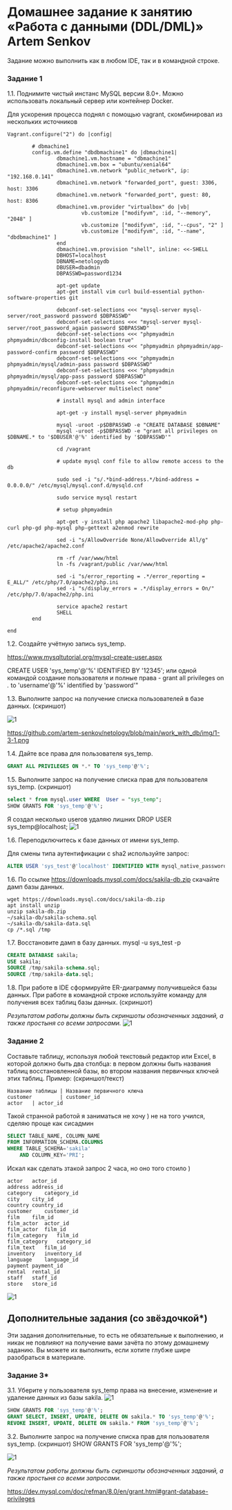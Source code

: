 # Домашнее задание к занятию «Работа с данными (DDL/DML)» Artem Senkov

Задание можно выполнить как в любом IDE, так и в командной строке.

### Задание 1
1.1. Поднимите чистый инстанс MySQL версии 8.0+. Можно использовать локальный сервер или контейнер Docker.

Для ускорения процесса поднял с помощью vagrant, скомбинировал из нескольких источников
```
Vagrant.configure("2") do |config|

        # dbmachine1
        config.vm.define "dbdbmachine1" do |dbmachine1|
                dbmachine1.vm.hostname = "dbmachine1"
                dbmachine1.vm.box = "ubuntu/xenial64"
                dbmachine1.vm.network "public_network", ip: "192.168.0.141"
				dbmachine1.vm.network "forwarded_port", guest: 3306, host: 3306
				dbmachine1.vm.network "forwarded_port", guest: 80, host: 8306
                dbmachine1.vm.provider "virtualbox" do |vb|
                        vb.customize ["modifyvm", :id, "--memory", "2048" ]
                        vb.customize ["modifyvm", :id, "--cpus", "2" ]
                        vb.customize ["modifyvm", :id, "--name", "dbdbmachine1" ]
                end
                dbmachine1.vm.provision "shell", inline: <<-SHELL
                DBHOST=localhost
                DBNAME=netologydb
                DBUSER=dbadmin
                DBPASSWD=password1234

                apt-get update
                apt-get install vim curl build-essential python-software-properties git

                debconf-set-selections <<< "mysql-server mysql-server/root_password password $DBPASSWD"
                debconf-set-selections <<< "mysql-server mysql-server/root_password_again password $DBPASSWD"
                debconf-set-selections <<< "phpmyadmin phpmyadmin/dbconfig-install boolean true"
                debconf-set-selections <<< "phpmyadmin phpmyadmin/app-password-confirm password $DBPASSWD"
                debconf-set-selections <<< "phpmyadmin phpmyadmin/mysql/admin-pass password $DBPASSWD"
                debconf-set-selections <<< "phpmyadmin phpmyadmin/mysql/app-pass password $DBPASSWD"
                debconf-set-selections <<< "phpmyadmin phpmyadmin/reconfigure-webserver multiselect none"

                # install mysql and admin interface

                apt-get -y install mysql-server phpmyadmin

                mysql -uroot -p$DBPASSWD -e "CREATE DATABASE $DBNAME"
                mysql -uroot -p$DBPASSWD -e "grant all privileges on $DBNAME.* to '$DBUSER'@'%' identified by '$DBPASSWD'"

                cd /vagrant

                # update mysql conf file to allow remote access to the db

                sudo sed -i "s/.*bind-address.*/bind-address = 0.0.0.0/" /etc/mysql/mysql.conf.d/mysqld.cnf

                sudo service mysql restart

                # setup phpmyadmin

                apt-get -y install php apache2 libapache2-mod-php php-curl php-gd php-mysql php-gettext a2enmod rewrite

                sed -i "s/AllowOverride None/AllowOverride All/g" /etc/apache2/apache2.conf

                rm -rf /var/www/html
                ln -fs /vagrant/public /var/www/html

                sed -i "s/error_reporting = .*/error_reporting = E_ALL/" /etc/php/7.0/apache2/php.ini
                sed -i "s/display_errors = .*/display_errors = On/" /etc/php/7.0/apache2/php.ini

                service apache2 restart 
                SHELL
        end

end
```

1.2. Создайте учётную запись sys_temp. 

https://www.mysqltutorial.org/mysql-create-user.aspx

CREATE USER 'sys_temp'@'%' IDENTIFIED BY '12345';
или одной командой создание пользователя и полные права - 
grant all privileges on *.* to 'username'@'%' identified by 'password'"

1.3. Выполните запрос на получение списка пользователей в базе данных. (скриншот)

![1](https://github.com/artem-senkov/netology/blob/main/work_with_db/img/1-3-1.png)

https://github.com/artem-senkov/netology/blob/main/work_with_db/img/1-3-1.png

1.4. Дайте все права для пользователя sys_temp. 

```sql
GRANT ALL PRIVILEGES ON *.* TO 'sys_temp'@'%';
```

1.5. Выполните запрос на получение списка прав для пользователя sys_temp. (скриншот)

```sql
select * from mysql.user WHERE  User = "sys_temp";
SHOW GRANTS FOR 'sys_temp'@'%';
```
Я создал несколько userов
удаляю лишних
DROP USER sys_temp@localhost;
![1](https://github.com/artem-senkov/netology/blob/main/work_with_db/img/1-5-1.png)

1.6. Переподключитесь к базе данных от имени sys_temp.

Для смены типа аутентификации с sha2 используйте запрос: 
```sql
ALTER USER 'sys_test'@'localhost' IDENTIFIED WITH mysql_native_password BY 'password';
```
1.6. По ссылке https://downloads.mysql.com/docs/sakila-db.zip скачайте дамп базы данных.

```
wget https://downloads.mysql.com/docs/sakila-db.zip
apt install unzip
unzip sakila-db.zip
~/sakila-db/sakila-schema.sql
~/sakila-db/sakila-data.sql
cp /*.sql /tmp
```

1.7. Восстановите дамп в базу данных.
mysql -u sys_test -p

```sql
CREATE DATABASE sakila;
USE sakila;
SOURCE /tmp/sakila-schema.sql;
SOURCE /tmp/sakila-data.sql;
```

1.8. При работе в IDE сформируйте ER-диаграмму получившейся базы данных. При работе в командной строке используйте команду для получения всех таблиц базы данных. (скриншот)

*Результатом работы должны быть скриншоты обозначенных заданий, а также простыня со всеми запросами.*
![1](https://github.com/artem-senkov/netology/blob/main/work_with_db/img/1-8-1.png)

### Задание 2
Составьте таблицу, используя любой текстовый редактор или Excel, в которой должно быть два столбца: в первом должны быть названия таблиц восстановленной базы, во втором названия первичных ключей этих таблиц. Пример: (скриншот/текст)
```
Название таблицы | Название первичного ключа
customer         | customer_id
actor	| actor_id

```
Такой странной работой я заниматься не хочу ) не на того учился, сделяю проще как сисадмин

```sql
SELECT TABLE_NAME, COLUMN_NAME 
FROM INFORMATION_SCHEMA.COLUMNS
WHERE TABLE_SCHEMA='sakila'
	AND COLUMN_KEY='PRI';
```

 Искал как сделать зтакой запрос 2 часа, но оно того стоило )
```
actor	actor_id
address	address_id
category	category_id
city	city_id
country	country_id
customer	customer_id
film	film_id
film_actor	actor_id
film_actor	film_id
film_category	film_id
film_category	category_id
film_text	film_id
inventory	inventory_id
language	language_id
payment	payment_id
rental	rental_id
staff	staff_id
store	store_id
```
![1](https://github.com/artem-senkov/netology/blob/main/work_with_db/img/2.png)

## Дополнительные задания (со звёздочкой*)
Эти задания дополнительные, то есть не обязательные к выполнению, и никак не повлияют на получение вами зачёта по этому домашнему заданию. Вы можете их выполнить, если хотите глубже шире разобраться в материале.

### Задание 3*
3.1. Уберите у пользователя sys_temp права на внесение, изменение и удаление данных из базы sakila.
![1](https://github.com/artem-senkov/netology/blob/main/work_with_db/img/3-2-1.png)

```sql
SHOW GRANTS FOR 'sys_temp'@'%';
GRANT SELECT, INSERT, UPDATE, DELETE ON sakila.* TO 'sys_temp'@'%';
REVOKE INSERT, UPDATE, DELETE ON sakila.* FROM 'sys_temp'@'%';
```

3.2. Выполните запрос на получение списка прав для пользователя sys_temp. (скриншот)
SHOW GRANTS FOR 'sys_temp'@'%';


![1](https://github.com/artem-senkov/netology/blob/main/work_with_db/img/3-2-3.png)



*Результатом работы должны быть скриншоты обозначенных заданий, а также простыня со всеми запросами.*

https://dev.mysql.com/doc/refman/8.0/en/grant.html#grant-database-privileges

